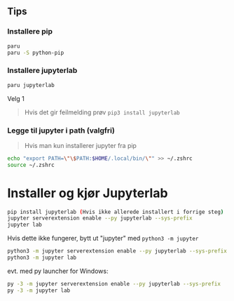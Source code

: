 ## Tips

### Installere pip
```bash
paru
paru -S python-pip
```

### Installere jupyterlab
```bash
paru jupyterlab
```
Velg 1

> Hvis det gir feilmelding prøv `pip3 install jupyterlab`

### Legge til jupyter i path (valgfri)
> Hvis man kun installerer jupyter fra pip
```bash
echo "export PATH=\"\$PATH:$HOME/.local/bin/\"" >> ~/.zshrc
source ~/.zshrc
```

# Installer og kjør Jupyterlab

```bash
pip install jupyterlab (Hvis ikke allerede installert i forrige steg)
jupyter serverextension enable --py jupyterlab --sys-prefix
jupyter lab
```
Hvis dette ikke fungerer, bytt ut "jupyter" med `python3 -m jupyter`
```bash
python3 -m jupyter serverextension enable --py jupyterlab --sys-prefix
python3 -m jupyter lab
```
evt. med py launcher for Windows:
```bash
py -3 -m jupyter serverextension enable --py jupyterlab --sys-prefix
py -3 -m jupyter lab
```
